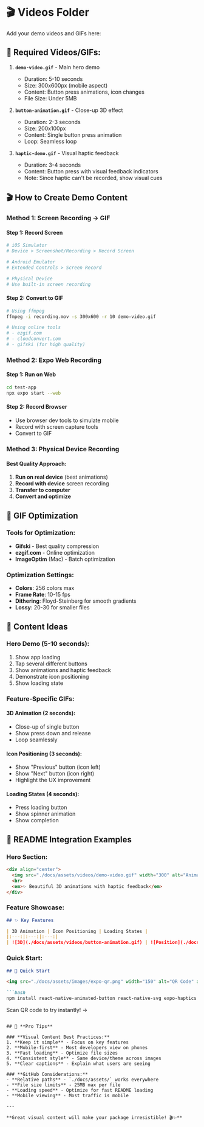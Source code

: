 # 🎬 Videos Folder

Add your demo videos and GIFs here:

## 🎥 **Required Videos/GIFs:**

1. **`demo-video.gif`** - Main hero demo
   - Duration: 5-10 seconds
   - Size: 300x600px (mobile aspect)
   - Content: Button press animations, icon changes
   - File Size: Under 5MB

2. **`button-animation.gif`** - Close-up 3D effect
   - Duration: 2-3 seconds
   - Size: 200x100px
   - Content: Single button press animation
   - Loop: Seamless loop

3. **`haptic-demo.gif`** - Visual haptic feedback
   - Duration: 3-4 seconds  
   - Content: Button press with visual feedback indicators
   - Note: Since haptic can't be recorded, show visual cues

## 🎬 **How to Create Demo Content**

### **Method 1: Screen Recording → GIF**

#### **Step 1: Record Screen**
```bash
# iOS Simulator
# Device > Screenshot/Recording > Record Screen

# Android Emulator  
# Extended Controls > Screen Record

# Physical Device
# Use built-in screen recording
```

#### **Step 2: Convert to GIF**
```bash
# Using ffmpeg
ffmpeg -i recording.mov -s 300x600 -r 10 demo-video.gif

# Using online tools
# - ezgif.com
# - cloudconvert.com
# - gifski (for high quality)
```

### **Method 2: Expo Web Recording**

#### **Step 1: Run on Web**
```bash
cd test-app
npx expo start --web
```

#### **Step 2: Record Browser**
- Use browser dev tools to simulate mobile
- Record with screen capture tools
- Convert to GIF

### **Method 3: Physical Device Recording**

#### **Best Quality Approach:**
1. **Run on real device** (best animations)
2. **Record with device** screen recording
3. **Transfer to computer**
4. **Convert and optimize**

## 🎨 **GIF Optimization**

### **Tools for Optimization:**
- **Gifski** - Best quality compression
- **ezgif.com** - Online optimization
- **ImageOptim** (Mac) - Batch optimization

### **Optimization Settings:**
- **Colors**: 256 colors max
- **Frame Rate**: 10-15 fps
- **Dithering**: Floyd-Steinberg for smooth gradients
- **Lossy**: 20-30 for smaller files

## 📝 **Content Ideas**

### **Hero Demo (5-10 seconds):**
1. Show app loading
2. Tap several different buttons
3. Show animations and haptic feedback
4. Demonstrate icon positioning
5. Show loading state

### **Feature-Specific GIFs:**

#### **3D Animation (2 seconds):**
- Close-up of single button
- Show press down and release
- Loop seamlessly

#### **Icon Positioning (3 seconds):**
- Show "Previous" button (icon left)
- Show "Next" button (icon right)
- Highlight the UX improvement

#### **Loading States (4 seconds):**
- Press loading button
- Show spinner animation
- Show completion

## 🎯 **README Integration Examples**

### **Hero Section:**
```markdown
<div align="center">
  <img src="./docs/assets/videos/demo-video.gif" width="300" alt="AnimatedButton Demo" />
  <br>
  <em>✨ Beautiful 3D animations with haptic feedback</em>
</div>
```

### **Feature Showcase:**
```markdown
## ✨ Key Features

| 3D Animation | Icon Positioning | Loading States |
|:---:|:---:|:---:|
| ![3D](./docs/assets/videos/button-animation.gif) | ![Position](./docs/assets/images/icon-positioning.png) | ![Loading](./docs/assets/images/loading-states.png) |
```

### **Quick Start:**
```markdown
## 🚀 Quick Start

<img src="./docs/assets/images/expo-qr.png" width="150" alt="QR Code" align="right" />

```bash
npm install react-native-animated-button react-native-svg expo-haptics
```

Scan QR code to try instantly! →
```

## 🎯 **Pro Tips**

### **Visual Content Best Practices:**
1. **Keep it simple** - Focus on key features
2. **Mobile-first** - Most developers view on phones
3. **Fast loading** - Optimize file sizes
4. **Consistent style** - Same device/theme across images
5. **Clear captions** - Explain what users are seeing

### **GitHub Considerations:**
- **Relative paths** - `./docs/assets/` works everywhere
- **File size limits** - 25MB max per file
- **Loading speed** - Optimize for fast README loading
- **Mobile viewing** - Most traffic is mobile

---

**Great visual content will make your package irresistible! 🎬✨**
